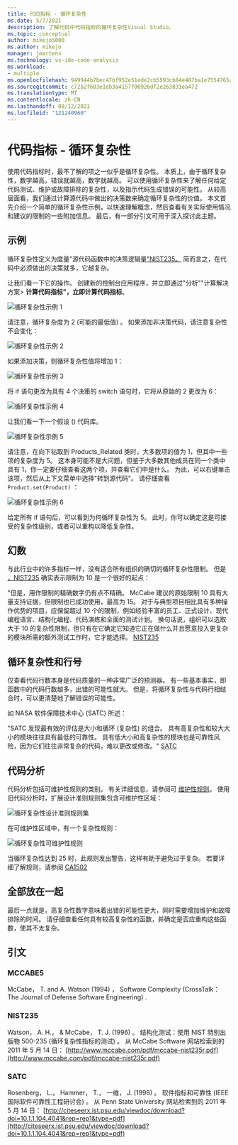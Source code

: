 ```yaml
---
title: 代码指标 - 循环复杂性
ms.date: 5/7/2021
description: 了解代码中代码指标的循环复杂性Visual Studio。
ms.topic: conceptual
author: mikejo5000
ms.author: mikejo
manager: jmartens
ms.technology: vs-ide-code-analysis
ms.workload:
- multiple
ms.openlocfilehash: 949944b7bec47bf952e51ede2cb5593cb84e407ba1e7554765a5ce33edaded9f
ms.sourcegitcommit: c72b2f603e1eb3a4157f00926df2e263831ea472
ms.translationtype: MT
ms.contentlocale: zh-CN
ms.lasthandoff: 08/12/2021
ms.locfileid: "121240960"
---
```

# <a name="code-metrics---cyclomatic-complexity"></a>代码指标 - 循环复杂性

使用代码指标时，最不了解的项之一似乎是循环复杂性。 本质上，由于循环复杂性，数字越高，错误就越高，数字就越高。 可以使用循环复杂性来了解任何给定代码测试、维护或故障排除的复杂性，以及指示代码生成错误的可能性。 从较高层面看，我们通过计算源代码中做出的决策数来确定循环复杂性的价值。 本文首先介绍一个简单的循环复杂性示例，以快速理解概念，然后查看有关实际使用情况和建议的限制的一些附加信息。 最后，有一部分引文可用于深入探讨此主题。

## <a name="example"></a>示例

循环复杂性定义为度量"源代码函数中的决策逻辑量["NIST235。](#nist235) 简而言之，在代码中必须做出的决策就多，它越复杂。

让我们看一下它的操作。 创建新的控制台应用程序，并立即通过"分析""计算解决方案> **计算代码指标"，立即计算代码指标**。

![循环复杂性示例 1](media/cyclomatic-complexity-example-1.png)

请注意，循环复杂度为 2 (可能的最低值) 。 如果添加非决策代码，请注意复杂性不会变化：

![循环复杂性示例 2](media/cyclomatic-complexity-example-2.png)

如果添加决策，则循环复杂性值将增加 1：

![循环复杂性示例 3](media/cyclomatic-complexity-example-3.png)

将 if 语句更改为具有 4 个决策的 switch 语句时，它将从原始的 2 更改为 6：

![循环复杂性示例 4](media/cyclomatic-complexity-example-4.png)

让我们看一下一个假设 () 代码库。

![循环复杂性示例 5](media/cyclomatic-complexity-example-5.png)

请注意，在向下钻取到 Products_Related 类时，大多数项的值为 1，但其中一些项的复杂度为 5。 这本身可能不是大问题，但鉴于大多数其他成员在同一个类中具有 1，你一定要仔细查看这两个项，并查看它们中是什么。 为此，可以右键单击该项，然后从上下文菜单中选择"转到源代码"。 请仔细查看 `Product.set(Product)` ：

![循环复杂性示例 6](media/cyclomatic-complexity-example-6.png)

给定所有 if 语句后，可以看到为何循环复杂性为 5。 此时，你可以确定这是可接受的复杂性级别，或者可以重构以降低复杂性。

## <a name="the-magic-number"></a>幻数

与此行业中的许多指标一样，没有适合所有组织的确切的循环复杂性限制。 但是 [，NIST235](#nist235) 确实表示限制为 10 是一个很好的起点：

"但是，用作限制的精确数字仍有点不精确。 McCabe 建议的原始限制 10 具有大量支持证据，但限制也已成功使用，最高为 15。 对于与典型项目相比具有多种操作优势的项目，应保留超过 10 个的限制，例如经验丰富的员工、正式设计、现代编程语言、结构化编程、代码演练和全面的测试计划。 换句话说，组织可以选取大于 10 的复杂性限制，但只有在它确定它知道它正在做什么并且愿意投入更复杂的模块所需的额外测试工作时，它才能选择。 [NIST235](#nist235)

## <a name="cyclomatic-complexity-and-line-numbers"></a>循环复杂性和行号

仅查看代码行数本身是代码质量的一种非常广泛的预测器。 有一些基本事实，即函数中的代码行数越多，出错的可能性就大。 但是，将循环复杂性与代码行相结合时，可以更清楚地了解错误的可能性。

如 NASA 软件保障技术中心 (SATC) 所述：

"SATC 发现最有效的评估是大小和循环 (复杂性) 的组合。 具有高复杂性和较大大小的模块往往具有最低的可靠性。 具有低大小和高复杂性的模块也是可靠性风险，因为它们往往非常复杂的代码，难以更改或修改。" [SATC](#satc)

## <a name="code-analysis"></a>代码分析

代码分析包括可维护性规则的类别。 有关详细信息，请参阅可 [维护性规则](/dotnet/fundamentals/code-analysis/quality-rules/maintainability-warnings)。 使用旧代码分析时，扩展设计准则规则集包含可维护性区域：

![循环复杂性设计准则规则集](media/cyclomatic-complexity-design-guidelines.png)

在可维护性区域中，有一个复杂性规则：

![循环复杂性可维护性规则](media/cyclomatic-complexity-maintainability-rule.png)

当循环复杂性达到 25 时，此规则发出警告，这样有助于避免过于复杂。 若要详细了解规则，请参阅 [CA1502](/dotnet/fundamentals/code-analysis/quality-rules/ca1502)

## <a name="putting-it-all-together"></a>全部放在一起

最后一点就是，高复杂性数字意味着出错的可能性更大，同时需要增加维护和故障排除的时间。 请仔细查看任何具有较高复杂性的函数，并确定是否应重构这些函数，使其不太复杂。

## <a name="citations"></a>引文

### <a name="mccabe5"></a>MCCABE5

McCabe， T. and A. Watson (1994) ， Software Complexity (CrossTalk： The Journal of Defense Software Engineering) .

### <a name="nist235"></a>NIST235

Watson， A. H.， & McCabe， T. J.  (1996) 。 结构化测试：使用 NIST 特别出版物 500-235 (循环复杂性指标的测试) 。 从 McCabe Software 网站检索到的 2011 年 5 月 14 日： [http://www.mccabe.com/pdf/mccabe-nist235r.pdf](http://www.mccabe.com/pdf/mccabe-nist235r.pdf)

### <a name="satc"></a>SATC

Rosenberg， L.， Hammer， T.， 一维， J. (1998) 。 软件指标和可靠性 (IEEE 国际软件可靠性工程研讨会) 。 从 Penn State University 网站检索到的 2011 年 5 月 14 日： [http://citeseerx.ist.psu.edu/viewdoc/download?doi=10.1.1.104.4041&rep=rep1&type=pdf](http://citeseerx.ist.psu.edu/viewdoc/download?doi=10.1.1.104.4041&rep=rep1&type=pdf)